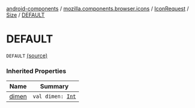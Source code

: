 [android-components](../../../index.md) / [mozilla.components.browser.icons](../../index.md) / [IconRequest](../index.md) / [Size](index.md) / [DEFAULT](./-d-e-f-a-u-l-t.md)

# DEFAULT

`DEFAULT` [(source)](https://github.com/mozilla-mobile/android-components/blob/master/components/browser/icons/src/main/java/mozilla/components/browser/icons/IconRequest.kt#L29)

### Inherited Properties

| Name | Summary |
|---|---|
| [dimen](dimen.md) | `val dimen: `[`Int`](https://kotlinlang.org/api/latest/jvm/stdlib/kotlin/-int/index.html) |
